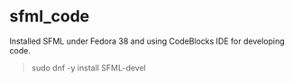 # sfml_code

Installed SFML under Fedora 38 and using CodeBlocks IDE for developing code.

>sudo dnf -y install SFML-devel

